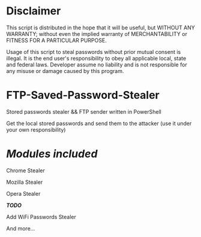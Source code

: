 # Disclaimer
This script is distributed in the hope that it will be useful, but WITHOUT ANY WARRANTY; without even the implied warranty of MERCHANTABILITY or FITNESS FOR A PARTICULAR PURPOSE.

Usage of this script to steal passwords without prior mutual consent is illegal. It is the end user's responsibility to obey all applicable local, state and federal laws. Developer assume no liability and is not responsible for any misuse or damage caused by this program.

# FTP-Saved-Password-Stealer
Stored passwords stealer &amp;&amp; FTP sender written in PowerShell

Get the local stored passwords and send them to the attacker (use it under your own responsibility)

# *******Modules included*******
Chrome Stealer

Mozilla Stealer

Opera Stealer

*************TODO*************

Add WiFi Passwords Stealer

And more...
